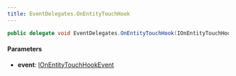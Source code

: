 ```yaml
---
title: EventDelegates.OnEntityTouchHook
---
```


```csharp
public delegate void EventDelegates.OnEntityTouchHook(IOnEntityTouchHookEvent @event)
```

#### Parameters

- **event**: [IOnEntityTouchHookEvent](/docs/api/shared/events/ionentitytouchhookevent)

